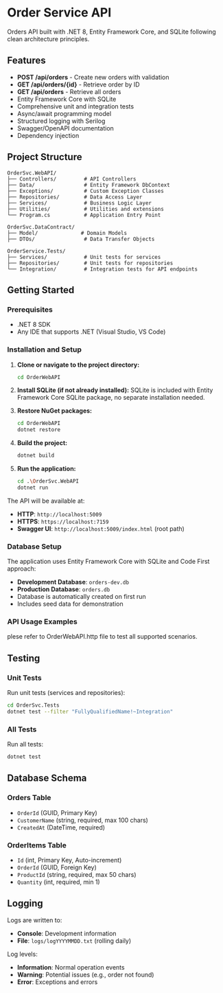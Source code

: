 # Order Service API

Orders API built with .NET 8, Entity Framework Core, and SQLite following clean architecture principles.

## Features

- **POST /api/orders** - Create new orders with validation
- **GET /api/orders/{id}** - Retrieve order by ID
- **GET /api/orders** - Retrieve all orders
- Entity Framework Core with SQLite
- Comprehensive unit and integration tests
- Async/await programming model
- Structured logging with Serilog
- Swagger/OpenAPI documentation
- Dependency injection

## Project Structure

```
OrderSvc.WebAPI/
├── Controllers/         # API Controllers
├── Data/                # Entity Framework DbContext
├── Exceptions/          # Custom Exception Classes
├── Repositories/        # Data Access Layer
├── Services/            # Business Logic Layer
├── Utilities/           # Utilities and extensions
└── Program.cs           # Application Entry Point

OrderSvc.DataContract/
├── Model/              # Domain Models
├── DTOs/                # Data Transfer Objects

OrderService.Tests/
├── Services/            # Unit tests for services
├── Repositories/        # Unit tests for repositories
└── Integration/         # Integration tests for API endpoints
```

## Getting Started

### Prerequisites

- .NET 8 SDK
- Any IDE that supports .NET (Visual Studio, VS Code)

### Installation and Setup

1. **Clone or navigate to the project directory:**
   ```bash
   cd OrderWebAPI
   ```

2. **Install SQLite (if not already installed):**
   SQLite is included with Entity Framework Core SQLite package, no separate installation needed.

3. **Restore NuGet packages:**
   ```bash
   cd OrderWebAPI
   dotnet restore
   ```

4. **Build the project:**
   ```bash
   dotnet build
   ```

5. **Run the application:**
   ```bash
   cd .\OrderSvc.WebAPI
   dotnet run
   ```

The API will be available at:
- **HTTP**: `http://localhost:5009`
- **HTTPS**: `https://localhost:7159`
- **Swagger UI**: `http://localhost:5009/index.html` (root path)

### Database Setup

The application uses Entity Framework Core with SQLite and Code First approach:

- **Development Database**: `orders-dev.db`
- **Production Database**: `orders.db`
- Database is automatically created on first run
- Includes seed data for demonstration

### API Usage Examples

plese refer to OrderWebAPI.http file to test all supported scenarios.

## Testing

### Unit Tests
Run unit tests (services and repositories):
```bash
cd OrderSvc.Tests
dotnet test --filter "FullyQualifiedName!~Integration"
```

### All Tests
Run all tests:
```bash
dotnet test
```
## Database Schema

### Orders Table
- `OrderId` (GUID, Primary Key)
- `CustomerName` (string, required, max 100 chars)
- `CreatedAt` (DateTime, required)

### OrderItems Table
- `Id` (int, Primary Key, Auto-increment)
- `OrderId` (GUID, Foreign Key)
- `ProductId` (string, required, max 50 chars)
- `Quantity` (int, required, min 1)

## Logging

Logs are written to:
- **Console**: Development information
- **File**: `logs/logYYYYMMDD.txt` (rolling daily)

Log levels:
- **Information**: Normal operation events
- **Warning**: Potential issues (e.g., order not found)
- **Error**: Exceptions and errors
